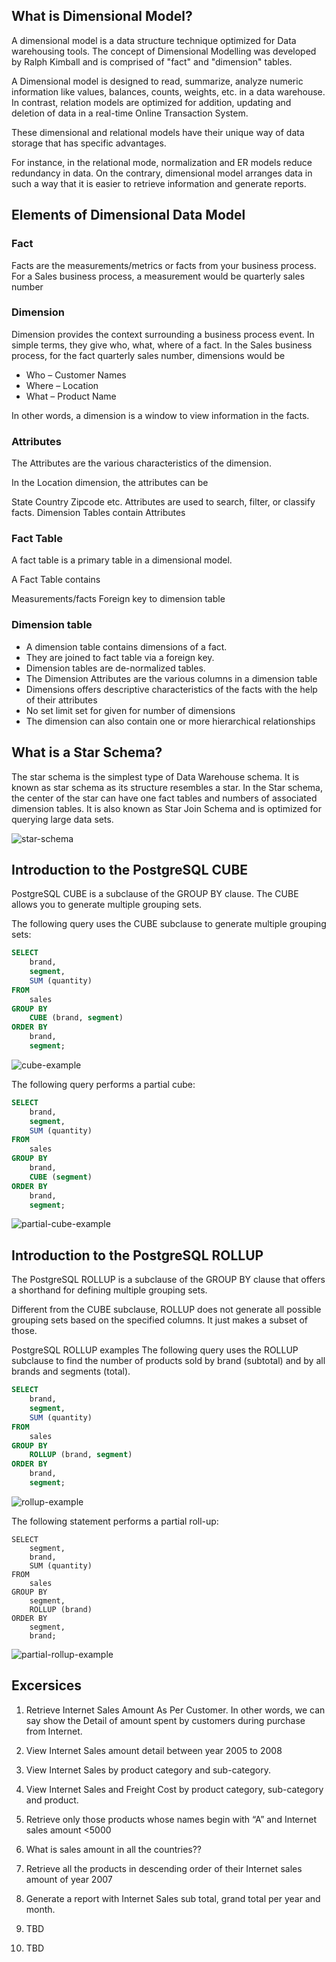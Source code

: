 ## What is Dimensional Model?
A dimensional model is a data structure technique optimized for Data warehousing tools. The concept of Dimensional Modelling was developed by Ralph Kimball and is comprised of "fact" and "dimension" tables.

A Dimensional model is designed to read, summarize, analyze numeric information like values, balances, counts, weights, etc. in a data warehouse. In contrast, relation models are optimized for addition, updating and deletion of data in a real-time Online Transaction System.

These dimensional and relational models have their unique way of data storage that has specific advantages.

For instance, in the relational mode, normalization and ER models reduce redundancy in data. On the contrary, dimensional model arranges data in such a way that it is easier to retrieve information and generate reports.

## Elements of Dimensional Data Model
### Fact
Facts are the measurements/metrics or facts from your business process. For a Sales business process, a measurement would be quarterly sales number

### Dimension
Dimension provides the context surrounding a business process event. In simple terms, they give who, what, where of a fact. In the Sales business process, for the fact quarterly sales number, dimensions would be

 - Who – Customer Names
 - Where – Location
 - What – Product Name

In other words, a dimension is a window to view information in the facts.

### Attributes
The Attributes are the various characteristics of the dimension.

In the Location dimension, the attributes can be

State
Country
Zipcode etc.
Attributes are used to search, filter, or classify facts. Dimension Tables contain Attributes

### Fact Table
A fact table is a primary table in a dimensional model.

A Fact Table contains

Measurements/facts
Foreign key to dimension table

### Dimension table
 - A dimension table contains dimensions of a fact.
 - They are joined to fact table via a foreign key.
 - Dimension tables are de-normalized tables.
 - The Dimension Attributes are the various columns in a dimension table
 - Dimensions offers descriptive characteristics of the facts with the help of their attributes
 - No set limit set for given for number of dimensions
 - The dimension can also contain one or more hierarchical relationships

## What is a Star Schema?

The star schema is the simplest type of Data Warehouse schema. It is known as star schema as its structure resembles a star. In the Star schema, the center of the star can have one fact tables and numbers of associated dimension tables. It is also known as Star Join Schema and is optimized for querying large data sets.

![star-schema](/images/star-schema.png)

## Introduction to the PostgreSQL **CUBE**
PostgreSQL CUBE is a subclause of the GROUP BY clause. The CUBE allows you to generate multiple grouping sets.

The following query uses the CUBE subclause to generate multiple grouping sets:

```sql
SELECT
    brand,
    segment,
    SUM (quantity)
FROM
    sales
GROUP BY
    CUBE (brand, segment)
ORDER BY
    brand,
    segment;
```

![cube-example](/images/cube-example.png)

The following query performs a partial cube:

```sql
SELECT
    brand,
    segment,
    SUM (quantity)
FROM
    sales
GROUP BY
    brand,
    CUBE (segment)
ORDER BY
    brand,
    segment;
```

![partial-cube-example](/images/partial-cube-example.png)

## Introduction to the PostgreSQL **ROLLUP**

The PostgreSQL ROLLUP is a subclause of the GROUP BY clause that offers a shorthand for defining multiple grouping sets.

Different from the CUBE subclause, ROLLUP does not generate all possible grouping sets based on the specified columns. It just makes a subset of those.

PostgreSQL ROLLUP examples
The following query uses the ROLLUP subclause to find the number of products sold by brand (subtotal) and by all brands and segments (total).

```sql
SELECT
    brand,
    segment,
    SUM (quantity)
FROM
    sales
GROUP BY
    ROLLUP (brand, segment)
ORDER BY
    brand,
    segment;
```

![rollup-example](/images/rollup-example.png)

The following statement performs a partial roll-up:

```
SELECT
    segment,
    brand,
    SUM (quantity)
FROM
    sales
GROUP BY
    segment,
    ROLLUP (brand)
ORDER BY
    segment,
    brand;
```

![partial-rollup-example](/images/partial-rollup-example.png)


## Excersices

1. Retrieve Internet Sales Amount As Per Customer. In other words, we can say show the Detail of amount spent by customers during purchase from Internet.

2. View Internet Sales amount detail between year 2005 to 2008

3. View Internet Sales by product category and sub-category.

4. View Internet Sales and Freight Cost by product category, sub-category and product.

5. Retrieve only those products whose names begin with “A” and Internet sales amount <5000

6. What is sales amount in all the countries?? 

7. Retrieve all the products in descending order of their Internet sales amount of year 2007 

8. Generate a report with Internet Sales sub total, grand total per year and month.

9. TBD

10. TBD
